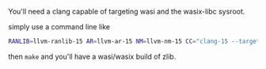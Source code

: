 You'll need a clang capable of targeting wasi and the wasix-libc sysroot.

simply use a command line like

```bash
RANLIB=llvm-ranlib-15 AR=llvm-ar-15 NM=llvm-nm-15 CC="clang-15 --target=wasm32-wasi" CXX="clang-15 --target=wasm32-wasi" CFLAGS="--sysroot=/home/seb/wasix-libc/sysroot32 -matomics -mbulk-memory -mmutable-globals -pthread -mthread-model posix -ftls-model=local-exec -fno-trapping-math -D_WASI_EMULATED_MMAN -D_WASI_EMULATED_SIGNAL -D_WASI_EMULATED_PROCESS_CLOCKS " LDFLAGS="-Wl,--shared-memory -Wl,--max-memory=4294967296 -Wl,--import-memory -Wl,--export-dynamic -Wl,--export=__heap_base -Wl,--export=__stack_pointer -Wl,--export=__data_end -Wl,--export=__wasm_init_tls -Wl,--export=__wasm_signal -Wl,--export=__tls_size -Wl,--export=__tls_align -Wl,--export=__tls_base" ./configure --static
```

then `make` and you'll have a wasi/wasix build of zlib.
